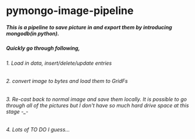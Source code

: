 # pymongo-image-pipeline
##### This is a pipeline to save picture in and export them by introducing mongodb(in python).
##### Quickly go through following,
###### 1. Load in data, insert/delete/update entries
###### 2. convert image to bytes and load them to GridFs
###### 3. Re-cast back to normal image and save them locally. It is possible to go through all of the pictures but I don't have so much hard drive space at this stage -_-
###### 4. Lots of TO DO I guess...

